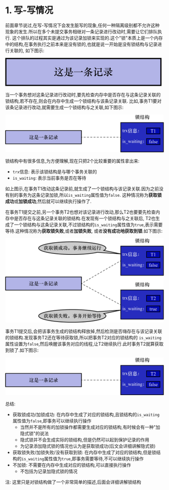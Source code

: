 # 1. 写-写情况

前面章节说过,在写-写情况下会发生脏写的现象,任何一种隔离级别都不允许这种现象的发生.所以在多个未提交事务相继对一条记录进行改动时,需要让它们排队执行.
这个排队的过程其实是通过为该记录加锁来实现的.这个"锁"本质上是一个内存中的结构,在事务执行之前本来是没有锁的,也就是说一开始是没有锁结构与记录进行关联的,
如下图示:

![事务执行之前没有锁结构与记录进行关联](./img/事务执行之前没有锁结构与记录进行关联.jpg)

当一个事务想对这条记录进行改动时,要先检查内存中是否存在与这条记录关联的锁结构,若不存在,则会在内存中生成一个锁结构与该条记录关联.
比如,事务T1要对该条记录进行改动,就需要生成一个锁结构与之关联,如下图示:

![锁结构与记录关联](./img/锁结构与记录关联.jpg)

锁结构中有很多信息,为方便理解,现在只把2个比较重要的属性拿出来:

- `trx`信息: 表示该锁结构是与哪个事务关联的
- `is_waiting`: 表示当前事务是否在等待

如上图示,在事务T1改动这条记录前,就生成了一个锁结构与该记录关联.因为之前没有别的事务为这条记录加锁,所以`is_waiting`属性值为`false`.
这种情况称为**获取锁成功**或**加锁成功**,然后就可以继续执行操作了.

在事务T1提交之前,另一个事务T2也想对该记录进行改动,那么T2也要要先检查内存中是否存在与这条记录关联的锁结构.在发现有一个锁结构与之关联后,
T2也生成了一个锁结构与这条记录关联,不过锁结构的`is_waiting`属性值为`true`,表示需要等待.这种情况称为**获取锁失败**,或者**加锁失败**,
或者**没有成功地获取到锁**.如下图示:

![获取锁失败](./img/获取锁失败.jpg)

事务T1提交后,会把该事务生成的锁结构释放掉,然后检测是否嗨存在与该记录关联的锁结构.发现事务T2还在等待获取锁,所以把事务T2对应的锁结构的
`is_waiting`属性设置为`false`,然后唤醒该事务对应的线程,让T2继续执行.此时事务T2就算获取到锁了.如下图示:

![事务T2获取到锁](./img/事务T2获取到锁.jpg)

总结:

- 获取锁成功/加锁成功: 在内存中生成了对应的锁结构,且锁结构的`is_waiting`属性值为`false`,即事务可以继续执行操作
  - 当然并不是所有的加锁操作都需要生成对应的锁结构,有时候会有一种"加隐式锁"的说法
  - 隐式锁并不会生成实际的锁结构,但是仍然可以起到保护记录的作用
  - 为记录添加隐式锁的情况也认为是获取锁成功(后文会详细讲解隐式锁)
- 获取锁失败/加锁失败/没有获取到锁: 在内存中生成了对应的锁结构,但是锁结构的`is_waiting`属性值为`true`,即事务需要等待,不可以继续执行操作
- 不加锁: 不需要在内存中生成对应的锁结构,可以直接执行操作
  - 不包括为记录加隐式锁的情况

注: 这里只是对锁结构做了一个非常简单的描述,后面会详细讲解锁结构
